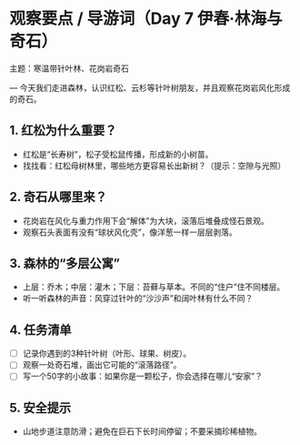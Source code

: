 # 观察要点 / 导游词（Day 7 伊春·林海与奇石）

主题：寒温带针叶林、花岗岩奇石

— 今天我们走进森林，认识红松、云杉等针叶树朋友，并且观察花岗岩风化形成的奇石。

## 1. 红松为什么重要？
- 红松是“长寿树”，松子受松鼠传播，形成新的小树苗。
- 找找看：红松母树林里，哪些地方更容易长出新树？（提示：空隙与光照）

## 2. 奇石从哪里来？
- 花岗岩在风化与重力作用下会“解体”为大块，滚落后堆叠成怪石景观。
- 观察石头表面有没有“球状风化壳”，像洋葱一样一层层剥落。

## 3. 森林的“多层公寓”
- 上层：乔木；中层：灌木；下层：苔藓与草本。不同的“住户”住不同楼层。
- 听一听森林的声音：风穿过针叶的“沙沙声”和阔叶林有什么不同？

## 4. 任务清单
- [ ] 记录你遇到的3种针叶树（叶形、球果、树皮）。
- [ ] 观察一处奇石堆，画出它可能的“滚落路径”。
- [ ] 写一个50字的小故事：如果你是一颗松子，你会选择在哪儿“安家”？

## 5. 安全提示
- 山地步道注意防滑；避免在巨石下长时间停留；不要采摘珍稀植物。
